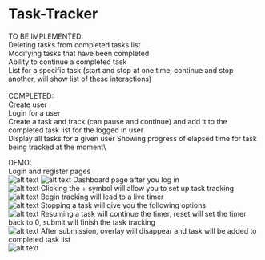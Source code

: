 # Task-Tracker

TO BE IMPLEMENTED:\
Deleting tasks from completed tasks list\
Modifying tasks that have been completed\
Ability to continue a completed task\
List for a specific task (start and stop at one time, continue and stop another, will show list of these interactions)\
\
COMPLETED:\
Create user\
Login for a user\
Create a task and track (can pause and continue) and add it to the completed task list for the logged in user\
Display all tasks for a given user
Showing progress of elapsed time for task being tracked at the moment\

DEMO:\
Login and register pages\
![alt text](https://i.ibb.co/W5PGvbN/Screen-Shot-2022-04-21-at-4-12-55-PM.png)
![alt text](https://i.ibb.co/G25LvZV/Screen-Shot-2022-04-21-at-4-13-06-PM.png)
Dashboard page after you log in\
![alt text](https://i.ibb.co/TR6DdBc/Screen-Shot-2022-04-21-at-4-13-18-PM.png)
Clicking the + symbol will allow you to set up task tracking\
![alt text](https://i.ibb.co/jGWzm8p/Screen-Shot-2022-04-21-at-4-14-10-PM.png)
Begin tracking will lead to a live timer\
![alt text](https://i.ibb.co/rt4333g/Screen-Shot-2022-04-21-at-4-14-27-PM.png)
Stopping a task will give you the following options\
![alt text](https://i.ibb.co/PW4XCRw/Screen-Shot-2022-04-21-at-4-14-33-PM.png)
Resuming a task will continue the timer, reset will set the timer back to 0, submit will finish the task tracking\
![alt text](https://i.ibb.co/0Bm4ygV/Screen-Shot-2022-04-21-at-4-14-50-PM.png)
After submission, overlay will disappear and task will be added to completed task list\
![alt text](https://i.ibb.co/rQtffm8/Screen-Shot-2022-04-21-at-4-14-58-PM.png)
